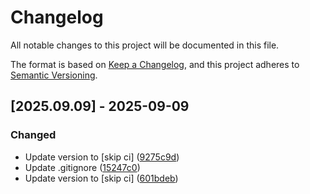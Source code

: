 # Changelog

All notable changes to this project will be documented in this file.

The format is based on [Keep a Changelog](https://keepachangelog.com/en/1.0.0/),
and this project adheres to [Semantic Versioning](https://semver.org/spec/v2.0.0.html).

## [2025.09.09] - 2025-09-09

### Changed

* Update version to  [skip ci] ([9275c9d](https://github.com/N6REJ/mod_bearslivesearch/commit/9275c9d))
* Update .gitignore ([15247c0](https://github.com/N6REJ/mod_bearslivesearch/commit/15247c0))
* Update version to  [skip ci] ([601bdeb](https://github.com/N6REJ/mod_bearslivesearch/commit/601bdeb))

